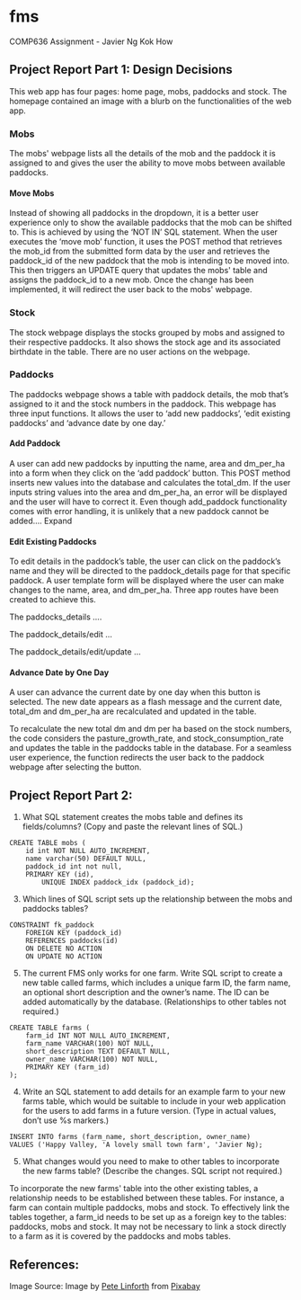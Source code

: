 # fms
 COMP636 Assignment - Javier Ng Kok How

## Project Report Part 1: Design Decisions

This web app has four pages: home page, mobs, paddocks and stock. The homepage contained an image with a blurb on the functionalities of the web app. 

### Mobs

The mobs' webpage lists all the details of the mob and the paddock it is assigned to and gives the user the ability to move mobs between available paddocks. 

#### Move Mobs

Instead of showing all paddocks in the dropdown, it is a better user experience only to show the available paddocks that the mob can be shifted to. This is achieved by using the ‘NOT IN’ SQL statement. When the user executes the ‘move mob’ function, it uses the POST method that retrieves the mob_id from the submitted form data by the user and retrieves the paddock_id of the new paddock that the mob is intending to be moved into. This then triggers an UPDATE query that updates the mobs' table and assigns the paddock_id to a new mob. Once the change has been implemented, it will redirect the user back to the mobs' webpage. 

### Stock 

The stock webpage displays the stocks grouped by mobs and assigned to their respective paddocks. It also shows the stock age and its associated birthdate in the table. There are no user actions on the webpage. 

### Paddocks

The paddocks webpage shows a table with paddock details, the mob that’s assigned to it and the stock numbers in the paddock. This webpage has three input functions. It allows the user to ‘add new paddocks’, ‘edit existing paddocks’ and ‘advance date by one day.’

#### Add Paddock

A user can add new paddocks by inputting the name, area and dm_per_ha into a form when they click on the ‘add paddock’ button. This POST method inserts new values into the database and calculates the total_dm. If the user inputs string values into the area and dm_per_ha, an error will be displayed and the user will have to correct it. Even though add_paddock functionality comes with error handling, it is unlikely that a new paddock cannot be added…. Expand

#### Edit Existing Paddocks

To edit details in the paddock’s table, the user can click on the paddock’s name and they will be directed to the paddock_details page for that specific paddock. A user template form will be displayed where the user can make changes to the name, area, and dm_per_ha. Three app routes have been created to achieve this. 
 
The paddocks_details …. 

The paddock_details/edit … 

The paddock_details/edit/update …

#### Advance Date by One Day

A user can advance the current date by one day when this button is selected. The new date appears as a flash message and the current date, total_dm and dm_per_ha are recalculated and updated in the table.

To recalculate the new total dm and dm per ha based on the stock numbers, the code considers the pasture_growth_rate, and stock_consumption_rate and updates the table in the paddocks table in the database. For a seamless user experience, the function redirects the user back to the paddock webpage after selecting the button.


## Project Report Part 2: 
1. What SQL statement creates the mobs table and defines its fields/columns? (Copy and paste the relevant lines of SQL.) 

```
CREATE TABLE mobs (
	id int NOT NULL AUTO_INCREMENT,
	name varchar(50) DEFAULT NULL,
	paddock_id int not null,
	PRIMARY KEY (id),
    	UNIQUE INDEX paddock_idx (paddock_id);
```
   
3. Which lines of SQL script sets up the relationship between the mobs and paddocks tables?
   
```
CONSTRAINT fk_paddock
	FOREIGN KEY (paddock_id)
	REFERENCES paddocks(id)
	ON DELETE NO ACTION
	ON UPDATE NO ACTION
```

5. The current FMS only works for one farm. Write SQL script to create a new table called farms, which includes a unique farm ID, the farm name, an optional short description and the owner’s name. The ID can be added automatically by the database. (Relationships to other tables not required.)
```   
CREATE TABLE farms (
    farm_id INT NOT NULL AUTO_INCREMENT,
    farm_name VARCHAR(100) NOT NULL,
    short_description TEXT DEFAULT NULL,
    owner_name VARCHAR(100) NOT NULL,
    PRIMARY KEY (farm_id)
);
```

4. Write an SQL statement to add details for an example farm to your new farms table, which would be suitable to include in your web application for the users to add farms in a future version. (Type in actual values, don’t use %s markers.) 
```
INSERT INTO farms (farm_name, short_description, owner_name)
VALUES ('Happy Valley, 'A lovely small town farm', 'Javier Ng);
```
5. What changes would you need to make to other tables to incorporate the new farms table? (Describe the changes. SQL script not required.) 

To incorporate the new farms' table into the other existing tables, a relationship needs to be established between these tables. For instance, a farm can contain multiple paddocks, mobs and stock. To effectively link the tables together, a farm_id needs to be set up as a foreign key to the tables: paddocks, mobs and stock. It may not be necessary to link a stock directly to a farm as it is covered by the paddocks and mobs tables.


## References: 

Image Source: Image by <a href="https://pixabay.com/users/thedigitalartist-202249/?utm_source=link-attribution&utm_medium=referral&utm_campaign=image&utm_content=2641195">Pete Linforth</a> from <a href="https://pixabay.com//?utm_source=link-attribution&utm_medium=referral&utm_campaign=image&utm_content=2641195">Pixabay</a>
